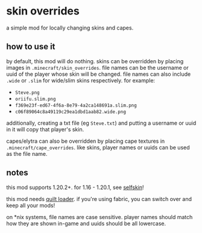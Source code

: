 # skin overrides

a simple mod for locally changing skins and capes.

## how to use it

by default, this mod will do nothing. skins can be overridden by placing images in `.minecraft/skin_overrides`. file names can be the username or uuid of the player whose skin will be changed. file names can also include `.wide` or `.slim` for wide/slim skins respectively. for example:

-   `Steve.png`
-   `oriifu.slim.png`
-   `f369e23f-ed67-4f6a-8e79-4a2ca148691a.slim.png`
-   `c06f89064c8a49119c29ea1dbd1aab82.wide.png`

additionally, creating a txt file (eg `Steve.txt`) and putting a username or uuid in it will copy that player's skin.

capes/elytra can also be overridden by placing cape textures in `.minecraft/cape_overrides`. like skins, player names or uuids can be used as the file name.

## notes

this mod supports 1.20.2+. for 1.16 - 1.20.1, see [selfskin](https://modrinth.com/mod/selfskin)!

this mod needs [quilt loader](https://quiltmc.org/). if you're using fabric, you can switch over and keep all your mods!

on \*nix systems, file names are case sensitive. player names should match how they are shown in-game and uuids should be all lowercase.
